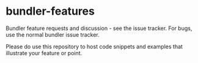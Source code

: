 bundler-features
================

Bundler feature requests and discussion - see the issue tracker. For bugs, use
the normal bundler issue tracker.

Please do use this repository to host code snippets and examples that
illustrate your feature or point.
